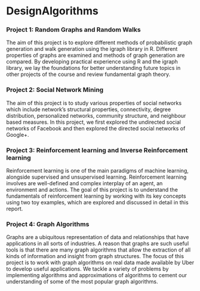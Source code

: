# DesignAlgorithms

### Project 1: Random Graphs and Random Walks
The aim of this project is to explore different methods of probabilistic graph generation and walk generation using the igraph library in R. Different properties of graphs are examined and methods of graph generation are compared. By developing practical experience using R and the igraph library, we lay the foundations for better understanding future topics in other projects of the course and review fundamental graph theory.

### Project 2: Social Network Mining
The aim of this project is to study various properties of social networks which include network’s structural properties, connectivity, degree distribution, personalized networks, community structure, and neighbour based measures. In this project, we first explored the undirected social networks of Facebook and then explored the directed social networks of Google+.

### Project 3: Reinforcement learning and Inverse Reinforcement learning
Reinforcement learning is one of the main paradigms of machine learning, alongside supervised and unsupervised learning. Reinforcement learning involves are well-defined and complex interplay of an agent, an environment and actions. The goal of this project is to understand the fundamentals of reinforcement learning by working with its key concepts using two toy examples, which are explored and discussed in detail in this report.

### Project 4: Graph Algorithms
Graphs are a ubiquitous representation of data and relationships that have applications in all sorts of industries. A reason that graphs are such useful tools is that there are many graph algorithms that allow the extraction of all kinds of information and insight from graph structures. The focus of this project is to work with graph algorithms on real data made available by Uber to develop useful applications. We tackle a variety of problems by implementing algorithms and approximations of algorithms to cement our understanding of some of the most popular graph algorithms.
